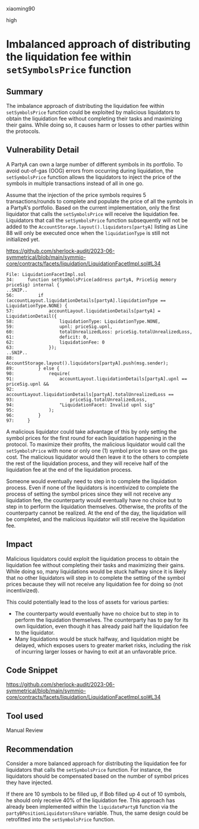 xiaoming90

high

# Imbalanced approach of distributing the liquidation fee within `setSymbolsPrice` function

## Summary

The imbalance approach of distributing the liquidation fee within `setSymbolsPrice` function could be exploited by malicious liquidators to obtain the liquidation fee without completing their tasks and maximizing their gains. While doing so, it causes harm or losses to other parties within the protocols.

## Vulnerability Detail

A PartyA can own a large number of different symbols in its portfolio. To avoid out-of-gas (OOG) errors from occurring during liquidation, the `setSymbolsPrice` function allows the liquidators to inject the price of the symbols in multiple transactions instead of all in one go.

Assume that the injection of the price symbols requires 5 transactions/rounds to complete and populate the price of all the symbols in a PartyA's portfolio. Based on the current implementation, only the first liquidator that calls the `setSymbolsPrice` will receive the liquidation fee. Liquidators that call the `setSymbolsPrice` function subsequently will not be added to the `AccountStorage.layout().liquidators[partyA]` listing as Line 88 will only be executed once when the `liquidationType` is still not initialized yet.

https://github.com/sherlock-audit/2023-06-symmetrical/blob/main/symmio-core/contracts/facets/liquidation/LiquidationFacetImpl.sol#L34

```solidity
File: LiquidationFacetImpl.sol
34:     function setSymbolsPrice(address partyA, PriceSig memory priceSig) internal {
..SNIP..
56:         if (accountLayout.liquidationDetails[partyA].liquidationType == LiquidationType.NONE) {
57:             accountLayout.liquidationDetails[partyA] = LiquidationDetail({
58:                 liquidationType: LiquidationType.NONE,
59:                 upnl: priceSig.upnl,
60:                 totalUnrealizedLoss: priceSig.totalUnrealizedLoss,
61:                 deficit: 0,
62:                 liquidationFee: 0
63:             });
..SNIP..
88:             AccountStorage.layout().liquidators[partyA].push(msg.sender);
89:         } else {
90:             require(
91:                 accountLayout.liquidationDetails[partyA].upnl == priceSig.upnl &&
92:                     accountLayout.liquidationDetails[partyA].totalUnrealizedLoss ==
93:                     priceSig.totalUnrealizedLoss,
94:                 "LiquidationFacet: Invalid upnl sig"
95:             );
96:         }
97:     }
```

A malicious liquidator could take advantage of this by only setting the symbol prices for the first round for each liquidation happening in the protocol. To maximize their profits, the malicious liquidator would call the `setSymbolsPrice` with none or only one (1) symbol price to save on the gas cost. The malicious liquidator would then leave it to the others to complete the rest of the liquidation process, and they will receive half of the liquidation fee at the end of the liquidation process.

Someone would eventually need to step in to complete the liquidation process. Even if none of the liquidators is incentivized to complete the process of setting the symbol prices since they will not receive any liquidation fee, the counterparty would eventually have no choice but to step in to perform the liquidation themselves. Otherwise, the profits of the counterparty cannot be realized. At the end of the day, the liquidation will be completed, and the malicious liquidator will still receive the liquidation fee.

## Impact

Malicious liquidators could exploit the liquidation process to obtain the liquidation fee without completing their tasks and maximizing their gains. While doing so, many liquidations would be stuck halfway since it is likely that no other liquidators will step in to complete the setting of the symbol prices because they will not receive any liquidation fee for doing so (not incentivized).

This could potentially lead to the loss of assets for various parties:

- The counterparty would eventually have no choice but to step in to perform the liquidation themselves. The counterparty has to pay for its own liquidation, even though it has already paid half the liquidation fee to the liquidator.
- Many liquidations would be stuck halfway, and liquidation might be delayed, which exposes users to greater market risks, including the risk of incurring larger losses or having to exit at an unfavorable price. 

## Code Snippet

https://github.com/sherlock-audit/2023-06-symmetrical/blob/main/symmio-core/contracts/facets/liquidation/LiquidationFacetImpl.sol#L34

## Tool used

Manual Review

## Recommendation

Consider a more balanced approach for distributing the liquidation fee for liquidators that calls the `setSymbolsPrice` function. For instance, the liquidators should be compensated based on the number of symbol prices they have injected. 

If there are 10 symbols to be filled up, if Bob filled up 4 out of 10 symbols, he should only receive 40% of the liquidation fee. This approach has already been implemented within the `liquidatePartyB` function via the `partyBPositionLiquidatorsShare` variable. Thus, the same design could be retrofitted into the `setSymbolsPrice` function.